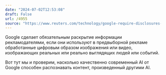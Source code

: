 ```yaml
---
date: "2024-07-02T12:53:08"
draft: False
url: /4955
source: "https://www.reuters.com/technology/google-require-disclosures-digitally-altered-content-election-ads-2024-07-01/"
---
```


Google сделает обязательным раскрытие информации рекламодателями, если они используют в предвыборной рекламе обработанные цифровым образом изображения или видео, изображающих реальных или реально выглядящих людей или событий. 

Вот тут мы и проверим, насколько качественно современный AI от Google способен распознавать контент, произведенный другими AI.

